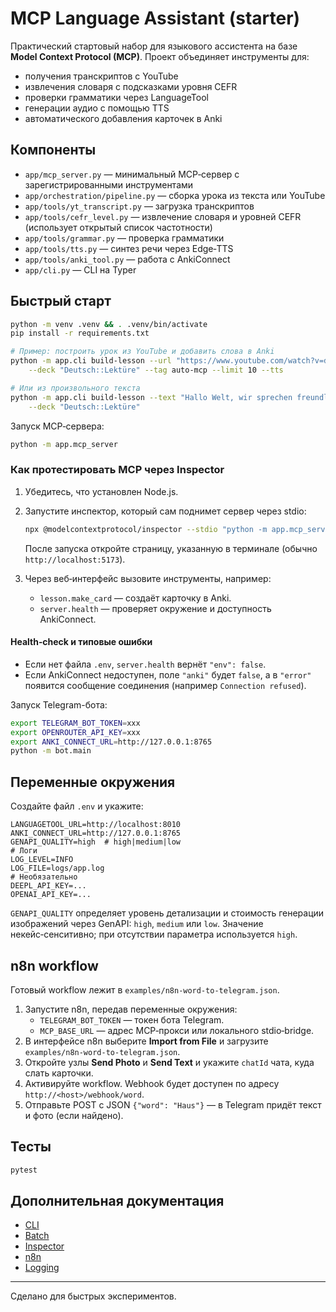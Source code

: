 # MCP Language Assistant (starter)

Практический стартовый набор для языкового ассистента на базе **Model Context Protocol (MCP)**. Проект объединяет инструменты для:
- получения транскриптов с YouTube
- извлечения словаря с подсказками уровня CEFR
- проверки грамматики через LanguageTool
- генерации аудио с помощью TTS
- автоматического добавления карточек в Anki

## Компоненты

- `app/mcp_server.py` — минимальный MCP‑сервер с зарегистрированными инструментами
- `app/orchestration/pipeline.py` — сборка урока из текста или YouTube
- `app/tools/yt_transcript.py` — загрузка транскриптов
- `app/tools/cefr_level.py` — извлечение словаря и уровней CEFR (использует открытый список частотности)
- `app/tools/grammar.py` — проверка грамматики
- `app/tools/tts.py` — синтез речи через Edge‑TTS
- `app/tools/anki_tool.py` — работа с AnkiConnect
- `app/cli.py` — CLI на Typer

## Быстрый старт

```bash
python -m venv .venv && . .venv/bin/activate
pip install -r requirements.txt

# Пример: построить урок из YouTube и добавить слова в Anki
python -m app.cli build-lesson --url "https://www.youtube.com/watch?v=dQw4w9WgXcQ" \
    --deck "Deutsch::Lektüre" --tag auto-mcp --limit 10 --tts

# Или из произвольного текста
python -m app.cli build-lesson --text "Hallo Welt, wir sprechen freundlich." \
    --deck "Deutsch::Lektüre"
```

Запуск MCP‑сервера:

```bash
python -m app.mcp_server
```

### Как протестировать MCP через Inspector

1. Убедитесь, что установлен Node.js.
2. Запустите инспектор, который сам поднимет сервер через stdio:

   ```bash
   npx @modelcontextprotocol/inspector --stdio "python -m app.mcp_server"
   ```

   После запуска откройте страницу, указанную в терминале (обычно `http://localhost:5173`).

3. Через веб‑интерфейс вызовите инструменты, например:

   - `lesson.make_card` — создаёт карточку в Anki.
   - `server.health` — проверяет окружение и доступность AnkiConnect.

#### Health‑check и типовые ошибки

- Если нет файла `.env`, `server.health` вернёт `"env": false`.
- Если AnkiConnect недоступен, поле `"anki"` будет `false`, а в `"error"` появится сообщение соединения (например `Connection refused`).

Запуск Telegram-бота:

```bash
export TELEGRAM_BOT_TOKEN=xxx
export OPENROUTER_API_KEY=xxx
export ANKI_CONNECT_URL=http://127.0.0.1:8765
python -m bot.main
```

## Переменные окружения

Создайте файл `.env` и укажите:

```dotenv
LANGUAGETOOL_URL=http://localhost:8010
ANKI_CONNECT_URL=http://127.0.0.1:8765
GENAPI_QUALITY=high  # high|medium|low
# Логи
LOG_LEVEL=INFO
LOG_FILE=logs/app.log
# Необязательно
DEEPL_API_KEY=...
OPENAI_API_KEY=...
```

`GENAPI_QUALITY` определяет уровень детализации и стоимость генерации
изображений через GenAPI: `high`, `medium` или `low`. Значение
некейс‑сенситивно; при отсутствии параметра используется `high`.

## n8n workflow

Готовый workflow лежит в `examples/n8n-word-to-telegram.json`.

1. Запустите n8n, передав переменные окружения:
   - `TELEGRAM_BOT_TOKEN` — токен бота Telegram.
   - `MCP_BASE_URL` — адрес MCP‑прокси или локального stdio‑bridge.
2. В интерфейсе n8n выберите **Import from File** и загрузите `examples/n8n-word-to-telegram.json`.
3. Откройте узлы **Send Photo** и **Send Text** и укажите `chatId` чата, куда слать карточки.
4. Активируйте workflow. Webhook будет доступен по адресу `http://<host>/webhook/word`.
5. Отправьте POST с JSON `{"word": "Haus"}` — в Telegram придёт текст и фото (если найдено).

## Тесты

```bash
pytest
```

## Дополнительная документация

- [CLI](docs/CLI.md)
- [Batch](docs/BATCH.md)
- [Inspector](docs/INSPECTOR.md)
- [n8n](docs/N8N.md)
- [Logging](docs/logging.md)

---

Сделано для быстрых экспериментов.
